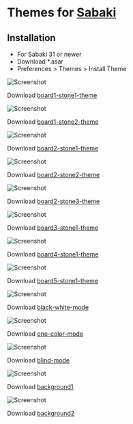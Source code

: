 # Themes for [Sabaki](http://sabaki.yichuanshen.de)
## Installation
* For Sabaki 31 or newer
* Download *.asar
* Preferences > Themes > Install Theme

![Screenshot](https://github.com/ParmuzinAlexander/sabaki-themes/blob/master/screenshot/board1-stone1-theme.png)

Download [board1-stone1-theme](https://github.com/ParmuzinAlexander/sabaki-themes/raw/master/board1-stone1-theme.asar)

![Screenshot](https://github.com/ParmuzinAlexander/sabaki-themes/blob/master/screenshot/board1-stone2-theme.png)

Download [board1-stone2-theme](https://github.com/ParmuzinAlexander/sabaki-themes/raw/master/board1-stone2-theme.asar)

![Screenshot](https://github.com/ParmuzinAlexander/sabaki-themes/blob/master/screenshot/board2-stone1-theme.png)

Download [board2-stone1-theme](https://github.com/ParmuzinAlexander/sabaki-themes/raw/master/board2-stone1-theme.asar)

![Screenshot](https://github.com/ParmuzinAlexander/sabaki-themes/blob/master/screenshot/board2-stone2-theme.png)

Download [board2-stone2-theme](https://github.com/ParmuzinAlexander/sabaki-themes/raw/master/board2-stone2-theme.asar)

![Screenshot](https://github.com/ParmuzinAlexander/sabaki-themes/blob/master/screenshot/board2-stone3-theme.png)

Download [board2-stone3-theme](https://github.com/ParmuzinAlexander/sabaki-themes/raw/master/board2-stone3-theme.asar)

![Screenshot](https://github.com/ParmuzinAlexander/sabaki-themes/blob/master/screenshot/board3-stone1-theme.png)

Download [board3-stone1-theme](https://github.com/ParmuzinAlexander/sabaki-themes/raw/master/board3-stone1-theme.asar)

![Screenshot](https://github.com/ParmuzinAlexander/sabaki-themes/blob/master/screenshot/board4-stone1-theme.png)

Download [board4-stone1-theme](https://github.com/ParmuzinAlexander/sabaki-themes/raw/master/board3-stone1-theme.asar)

![Screenshot](https://github.com/ParmuzinAlexander/sabaki-themes/blob/master/screenshot/board5-stone1-theme.png)

Download [board5-stone1-theme](https://github.com/ParmuzinAlexander/sabaki-themes/raw/master/board3-stone1-theme.asar)

![Screenshot](https://github.com/ParmuzinAlexander/sabaki-themes/blob/master/screenshot/black-white-mode.png)

Download [black-white-mode](https://github.com/ParmuzinAlexander/sabaki-themes/raw/master/black-white-mode.asar)

![Screenshot](https://github.com/ParmuzinAlexander/sabaki-themes/blob/master/screenshot/one-color-mode.png)

Download [one-color-mode](https://github.com/ParmuzinAlexander/sabaki-themes/raw/master/one-color-mode.asar)

![Screenshot](https://github.com/ParmuzinAlexander/sabaki-themes/blob/master/screenshot/blind-mode.png)

Download [blind-mode](https://github.com/ParmuzinAlexander/sabaki-themes/raw/master/blind-mode.asar)

![Screenshot](https://github.com/ParmuzinAlexander/sabaki-themes/blob/master/screenshot/background1.png)

Download [background1](https://github.com/ParmuzinAlexander/sabaki-themes/raw/master/background1.png)

![Screenshot](https://github.com/ParmuzinAlexander/sabaki-themes/blob/master/screenshot/background2.png)

Download [background2](https://github.com/ParmuzinAlexander/sabaki-themes/raw/master/background2.png)
